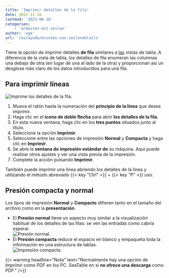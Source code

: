 ```yaml
---
title: 'Imprimir detalles de la fila'
date: 2022-11-16
lastmod: '2023-08-16'
categories:
    - 'arbeiten-mit-zeilen'
author: 'vge'
url: '/es/ayuda/drucken-von-zeilendetails'
---
```


Tiene la opción de imprimir detalles **de fila** similares a [las](https://seatable.io/es/docs/grundlagen-von-ansichten/das-drucken-einer-ansicht/) vistas de tabla. A diferencia de la vista de tabla, los detalles de fila enumeran las columnas una debajo de otra (en lugar de una al lado de la otra) y proporcionan así un desglose más claro de los datos introducidos para una fila.

## Para imprimir líneas

![Imprime los detalles de la fila.](https://seatable.io/wp-content/uploads/2022/11/Drucken-von-Zeilendetails.gif)

1. Mueva el ratón hasta la numeración del **principio de la línea** que desea imprimir.
2. Haga clic en el **icono de doble flecha** para abrir **los detalles de la fila**.
3. En esta nueva ventana, haga clic en los **tres puntos** situados junto al título.
4. Seleccione la opción **Imprimir**.
5. Seleccione entre las opciones de impresión **Normal** y **Compacta** y haga clic en **Imprimir**.
6. Se abre la **ventana de impresión estándar de** su máquina. Aquí puede realizar otros ajustes y ver una vista previa de la impresión.
7. Complete la acción pulsando **Imprimir**.

También puede imprimir una línea abriendo los detalles de la línea y utilizando el método abreviado {{< key "Ctrl" >}} + {{< key "P" >}} uso.

## Presión compacta y normal

Los tipos de impresión **Normal** y **Compacto** difieren tanto en el tamaño del archivo como en la **presentación**.

- El **Presión normal** tiene un aspecto muy similar a la visualización habitual de los detalles de las filas: se ven las entradas como cabría esperar.  
   ![Presión normal.](https://seatable.io/wp-content/uploads/2022/11/Normaler-Druck-1.png)
- El **Presión compacta** reduce el espacio en blanco y empaqueta toda la información en una estructura de tablas.  
   ![Impresión compacta.](https://seatable.io/wp-content/uploads/2022/11/Kompakter-Druck-1.png)

{{< warning  headline="Nota"  text="Normalmente hay una opción de _Imprimir como PDF_ en los PC. SeaTable en sí **no ofrece una descarga** como PDF." />}}
